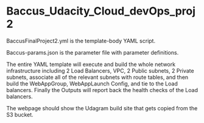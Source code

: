 # Baccus_Udacity_Cloud_devOps_proj2

BaccusFinalProject2.yml is the template-body YAML script.

Baccus-params.json is the parameter file with parameter definitions.

The entire YAML template will execute and build the whole network infrastructure including 2 Load Balancers, VPC, 2 Public subnets, 2 Private subnets, associate all of the relevant subnets with route tables, and then build the WebAppGroup, WebAppLaunch Config, and tie to the Load balancers.  Finally the Outputs will report back the health checks of the Load balancers.

The webpage should show the Udagram build site that gets copied from the S3 bucket.
